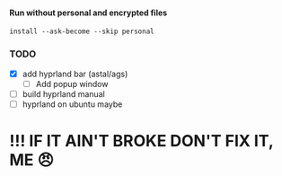 #### Run without personal and encrypted files

```
install --ask-become --skip personal
```

### TODO

-   [x] add hyprland bar (astal/ags)
    -   [ ] Add popup window
-   [ ] build hyprland manual
-   [ ] hyprland on ubuntu maybe

# !!! IF IT AIN'T BROKE DON'T FIX IT, ME 😠
